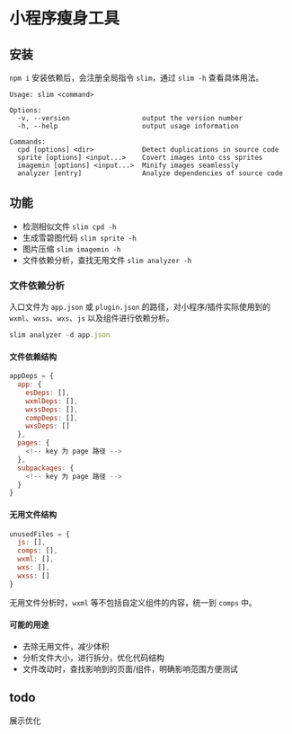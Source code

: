 # 小程序瘦身工具

## 安装

`npm i` 安装依赖后，会注册全局指令 `slim`，通过 `slim -h` 查看具体用法。

```
Usage: slim <command>

Options:
  -v, --version                  output the version number
  -h, --help                     output usage information

Commands:
  cpd [options] <dir>            Detect duplications in source code
  sprite [options] <input...>    Covert images into css sprites
  imagemin [options] <input...>  Minify images seamlessly
  analyzer [entry]               Analyze dependencies of source code
```

## 功能

* 检测相似文件 `slim cpd -h`
* 生成雪碧图代码  `slim sprite -h`
* 图片压缩 `slim imagemin -h`
* 文件依赖分析，查找无用文件 `slim analyzer -h`

### 文件依赖分析

入口文件为 `app.json` 或 `plugin.json` 的路径，对小程序/插件实际使用到的 `wxml`、`wxss`、`wxs`、`js` 以及组件进行依赖分析。

```js
slim analyzer -d app.json
```

#### 文件依赖结构

```js
appDeps = {
  app: {
    esDeps: [],
    wxmlDeps: [],
    wxssDeps: [],
    compDeps: [],
    wxsDeps: []
  },
  pages: {
    <!-- key 为 page 路径 -->
  },
  subpackages: {
    <!-- key 为 page 路径 -->
  }
}
```

#### 无用文件结构

```js
unusedFiles = {
  js: [],
  comps: [],
  wxml: [],
  wxs: [],
  wxss: []
}
```

无用文件分析时，`wxml` 等不包括自定义组件的内容，统一到 `comps` 中。


#### 可能的用途

* 去除无用文件，减少体积
* 分析文件大小，进行拆分，优化代码结构
* 文件改动时，查找影响到的页面/组件，明确影响范围方便测试

## todo
 
展示优化
